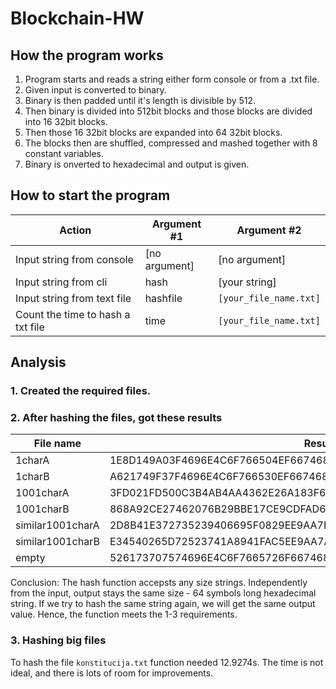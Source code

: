 # Blockchain-HW

## How the program works
1. Program starts and reads a string either form console or from a .txt file.
2. Given input is converted to binary.
3. Binary is then padded until it's length is divisible by 512.
4. Then binary is divided into 512bit blocks and those blocks are divided into 16 32bit blocks.
5. Then those 16 32bit blocks are expanded into 64 32bit blocks.
6. The blocks then are shuffled, compressed and mashed together with 8 constant variables.
7. Binary is onverted to hexadecimal and output is given.

## How to start the program
|Action|Argument #1|Argument #2|
|---|---|---|
|Input string from console|[no argument]|[no argument]| 
|Input string from cli|hash|[your string]|
|Input string from text file|hashfile|`[your_file_name.txt]`|
|Count the time to hash a txt file|time|`[your_file_name.txt]`|

## Analysis
### 1. Created the required files.

### 2. After hashing the files, got these results
|File name|Result|
|---|---|
|1charA|1E8D149A03F4696E4C6F766504EF667468655275A373696FBE71756B2CD11100|
|1charB|A621749F37F4696E4C6F766530EF667468655275237369693E71756D14DC120C|
|1001charA|3FD021FD500C3B4AB4AA4362E26A183F6599084684EB2E90E4C8508CD6FA8F50|
|1001charB|868A92CE27462076B29BBE17CE9CDFAD6F6D26DE24B6282F7DA06F4EF3424EE0|
|similar1001charA|2D8B41E372735239406695F0829EE9AA7B51B4502DFDEC7169C78218996BA697|
|similar1001charB|E34540265D72523741A8941FAC5EE9AA7AB1B450CDFDED9A89C983F2B7A5A6B6|
|empty|526173707574696E4C6F7665726F667468655275737369616E717565656E213F|

Conclusion: The hash function accepsts any size strings. Independently from the input, output stays the same size - 64 symbols long hexadecimal string. If we try to hash the same string again, we will get the same output value. Hence, the function meets the 1-3 requirements.

### 3. Hashing big files
To hash the file `konstitucija.txt` function needed 12.9274s. The time is not ideal, and there is lots of room for improvements.
